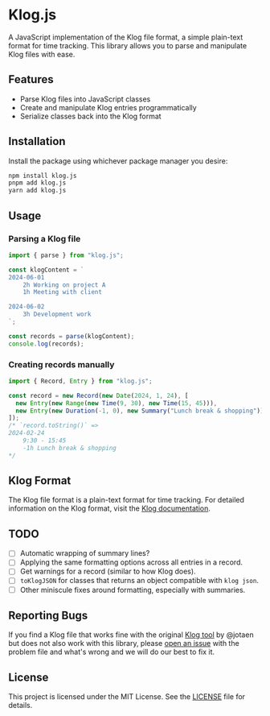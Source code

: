 # Klog.js

A JavaScript implementation of the Klog file format, a simple plain-text format
for time tracking. This library allows you to parse and manipulate Klog files
with ease.

## Features

- Parse Klog files into JavaScript classes
- Create and manipulate Klog entries programmatically
- Serialize classes back into the Klog format

## Installation

Install the package using whichever package manager you desire:

```sh
npm install klog.js
pnpm add klog.js
yarn add klog.js
```

## Usage

### Parsing a Klog file

```js
import { parse } from "klog.js";

const klogContent = `
2024-06-01
    2h Working on project A
    1h Meeting with client

2024-06-02
    3h Development work
`;

const records = parse(klogContent);
console.log(records);
```

### Creating records manually

```js
import { Record, Entry } from "klog.js";

const record = new Record(new Date(2024, 1, 24), [
  new Entry(new Range(new Time(9, 30), new Time(15, 45))),
  new Entry(new Duration(-1, 0), new Summary("Lunch break & shopping")),
]);
/* `record.toString()` =>
2024-02-24
    9:30 - 15:45
    -1h Lunch break & shopping
*/
```

## Klog Format

The Klog file format is a plain-text format for time tracking. For detailed
information on the Klog format, visit the
[Klog documentation](https://klog.jotaen.net/#file-format).

## TODO

- [ ] Automatic wrapping of summary lines?
- [ ] Applying the same formatting options across all entries in a record.
- [ ] Get warnings for a record (similar to how Klog does).
- [ ] `toKlogJSON` for classes that returns an object compatible with
      `klog json`.
- [ ] Other miniscule fixes around formatting, especially with summaries.

## Reporting Bugs

If you find a Klog file that works fine with the original
[Klog tool](https://github.com/jotaen/klog) by @jotaen but does not also work
with this library, please
[open an issue](https://github.com/Ovyerus/klog-js/issues/new) with the problem
file and what's wrong and we will do our best to fix it.

## License

This project is licensed under the MIT License. See the [LICENSE](./LICENSE)
file for details.

